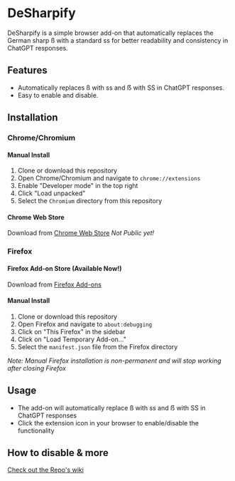 # DeSharpify

DeSharpify is a simple browser add-on that automatically replaces the German sharp ß with a standard ss for better readability and consistency in ChatGPT responses.

## Features
- Automatically replaces ß with ss and ẞ with SS in ChatGPT responses.
- Easy to enable and disable.

## Installation

### Chrome/Chromium
#### Manual Install
1. Clone or download this repository
2. Open Chrome/Chromium and navigate to `chrome://extensions`
3. Enable "Developer mode" in the top right
4. Click "Load unpacked"
5. Select the `Chromium` directory from this repository

#### Chrome Web Store
Download from [Chrome Web Store](https://chrome.google.com/webstore/detail/desharpify) _Not Public yet!_

### Firefox
#### Firefox Add-on Store (Available Now!)
Download from [Firefox Add-ons](https://addons.mozilla.org/de/firefox/addon/desharpify/)

#### Manual Install
1. Clone or download this repository
2. Open Firefox and navigate to `about:debugging`
3. Click on "This Firefox" in the sidebar
4. Click on "Load Temporary Add-on..."
5. Select the `manifest.json` file from the Firefox directory

_Note: Manual Firefox installation is non-permanent and will stop working after closing Firefox_

## Usage
- The add-on will automatically replace ß with ss and ẞ with SS in ChatGPT responses
- Click the extension icon in your browser to enable/disable the functionality

## How to disable & more
[Check out the Repo's wiki](https://github.com/catcraft/DeSharpify/wiki)
